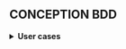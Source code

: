 ## CONCEPTION BDD
<details>
    <summary>
        <strong>User cases</strong>
    </summary>

En tant que...|Je veux pouvoir..|Afin de...|Version
|-|-|-|-|
VISITEUR|Accéder à la page **ACCUEIL** *(bannière)*|présentation|1.0|
VISITEUR|Accéder à la page **LES VIDÉOS** *(BURGER menu)*|voir la liste des vidéos sous forme de vignette (vignette principale)|1.0|
VISITEUR|Accéder à la page **RECHERCHE** *(BURGER menu)*|trouver rapidement un film à partir de différents critères de recherche|1.0|
VISITEUR|Accéder au **FORMULAIRE DE CONTACT** *(menu CONTACT)*|Envoyer un mail aux admins|1.0|
VISITEUR|Accéder au **FORMULAIRE D’INSCRIPTION** *(menu USER)*|s’inscrire|1.0|
VISITEUR|Accéder à la page **LA VIDÉO DU MOMENT** *(BURGER menu)*|voir la vignette détaillée d’un film|1.0|
UTILISATEUR|Accéder à la page **ACCUEIL** *(bannière)*|présentation|1.0
UTILISATEUR|Accéder à la page **LES VIDÉOS** *(BURGER menu)*|voir la liste des vidéos sous forme de vignette (vignette principale + vignette détails)|1.1
UTILISATEUR|Accéder à la page **RECHERCHE** *(BURGER menu)*|trouver rapidement un film à partir de différents critères de recherche (ajout du critère support)|1.1|
UTILISATEUR|Accéder au **FORMULAIRE DE CONTACT** *(menu CONTACT)*|Envoyer un mail aux admins|1.0|UTILISATEUR|Accéder au **FORMULAIRE DE CONNEXION** *(menu USER)*|se connecter|1.1|
UTILISATEUR|Accéder à la page **MES FAVORIS** *(BURGER menu)*|voir la liste de mes films favoris|1.1|
UTILISATEUR|Accéder à la page **LA VIDÉO DU MOMENT** *(BURGER menu)*|voir la vignette détaillée d’un film|1.0|
UTILISATEUR|Accéder à la page **MES PROPOSITIONS** *(BURGER menu)*|voir les films qui me sont proposés par rapport à mes goûts ou en général|1.1|
UTILISATEUR|Accéder à la page **MES SÉANCES** *(BURGER menu)*|Voir la liste de mes séances|1.1|
UTILISATEUR|Accéder à la page **MES AVIS** *(BURGER menu)*|Voir la liste de mes avis|1.1|
UTILISATEUR|Accéder à la page **MON PROFIL** *(menu USER)*|Modifier / Supprimer mon profil utilisateur|1.1|ADMINISTRATEUR|Accéder à la page **ACCUEIL** *(bannière)*|présentation|1.0|
ADMINISTRATEUR|Accéder à la page **LES VIDÉOS** *(BURGER menu)*|voir la liste des vidéos sous forme de vignette (vignette princi|pale + vignette détails)|1.1|
ADMINISTRATEUR|Accéder à la page **RECHERCHE** *(BURGER menu)*|trouver rapidement un film à partir de différents critères de recherche (ajout du critère support)|1.1|
ADMINISTRATEUR|Accéder au **FORMULAIRE DE CONTACT** *(menu CONTACT)*|Envoyer un mail aux admins|1.0|
ADMINISTRATEUR|Accéder au **FORMULAIRE DE CONNEXION** *(menu USER)*|se connecter|1.1|
ADMINISTRATEUR|Accéder à la page **MES FAVORIS** *(BURGER menu)*|voir la liste de mes films favoris|1.1|
ADMINISTRATEUR|Accéder à la page **LA VIDÉO DU MOMENT** *(BURGER menu)*|voir la vignette détaillée d’un film|1.1|
ADMINISTRATEUR|Accéder à la page **MES PROPOSITIONS** *(BURGER menu)*|voir les films qui me sont proposés par rapport à mes goûts ou en général|1.1|
ADMINISTRATEUR|Accéder à la page **MES SÉANCES** *(BURGER menu)*|Voir la liste de mes séances|1.1|
ADMINISTRATEUR|Accéder à la page **MES AVIS** *(BURGER menu)*|Voir la liste de mes avis|1.1|
ADMINISTRATEUR|Accéder à la page **AJOUT ADMIN** *(menu USER)*|Ajouter un nouvel admin|1.2|
ADMINISTRATEUR|Accéder à la page **MON PROFIL** *(menu USER)*|Modifier / Supprimer mon profil utilisateur|1.1|
ADMINISTRATEUR|Accéder à la page **AJOUT FILM** *(BURGER menu)*|Ajouter un film|1.2|
ADMINISTRATEUR|Accéder à la page **SUPPORT** *(BURGER menu)*|Gérer les supports (ajout, modif, suppression)|1.2|
ADMINISTRATEUR|Accéder à la page **MODIFIER FILM** *(BURGER menu)*|changer le support d’un film|1.2|
ADMINISTRATEUR|Accéder à la page **VALIDER UN AVIS** *(BURGER menu)*|Valider / Refuser un avis|1.2|
ADMINISTRATEUR|Accéder à la page **SUPPRIMER UN COMPTE UTILISATEUR** *(BURGER menu)*|supprimer un compte utilisateur|1.2|
ADMINISTRATEUR|Accéder à la page **STATS** *(BURGER menu)*|voir différentes stats|1.2|

</details>